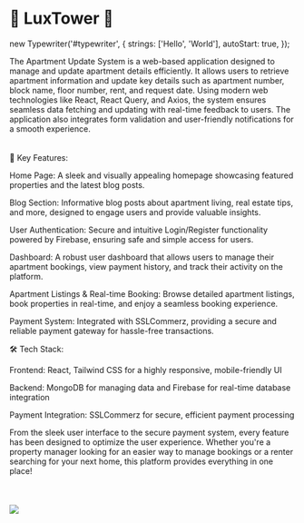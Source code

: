 <h1>🌟 LuxTower 🌟</h1>


new Typewriter('#typewriter', {
  strings: ['Hello', 'World'],
  autoStart: true,
});

The Apartment Update System is a web-based application designed to manage and update apartment details efficiently. It allows users to retrieve apartment information and update key details such as apartment number, block name, floor number, rent, and request date. Using modern web technologies like React, React Query, and Axios, the system ensures seamless data fetching and updating with real-time feedback to users. The application also integrates form validation and user-friendly notifications for a smooth experience.
<br/>
<br/>
<br/>
🔑 Key Features:

Home Page: A sleek and visually appealing homepage showcasing featured properties and the latest blog posts.

Blog Section: Informative blog posts about apartment living, real estate tips, and more, designed to engage users and provide valuable insights.

User Authentication: Secure and intuitive Login/Register functionality powered by Firebase, ensuring safe and simple access for users.

Dashboard: A robust user dashboard that allows users to manage their apartment bookings, view payment history, and track their activity on the platform.

Apartment Listings & Real-time Booking: Browse detailed apartment listings, book properties in real-time, and enjoy a seamless booking experience.

Payment System: Integrated with SSLCommerz, providing a secure and reliable payment gateway for hassle-free transactions.

🛠️ Tech Stack:

Frontend: React, Tailwind CSS for a highly responsive, mobile-friendly UI

Backend: MongoDB for managing data and Firebase for real-time database integration

Payment Integration: SSLCommerz for secure, efficient payment processing

From the sleek user interface to the secure payment system, every feature has been designed to optimize the user experience. Whether you're a property manager looking for an easier way to manage bookings or a renter searching for your next home, this platform provides everything in one place!
<br/>
<br/>
<br/>
<br/>
<img src="https://i.ibb.co.com/M9NtRS0/screencapture-localhost-5173-2024-10-06-16-51-54.png" >
